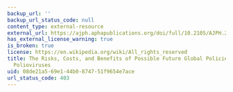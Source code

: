 ```yaml
---
backup_url: ''
backup_url_status_code: null
content_type: external-resource
external_url: https://ajph.aphapublications.org/doi/full/10.2105/AJPH.2007.122192?url_ver=Z39.88-2003&rfr_id=ori%3Arid%3Acrossref.org&rfr_dat=cr_pub%3Dpubmed
has_external_license_warning: true
is_broken: true
license: https://en.wikipedia.org/wiki/All_rights_reserved
title: The Risks, Costs, and Benefits of Possible Future Global Policies for Managing
  Polioviruses
uid: 08de21a5-69e1-44b0-8747-51f9654e7ace
url_status_code: 403
---
```

